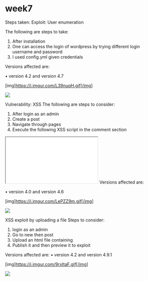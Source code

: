 # week7
Steps taken:
Exploit: User enumeration

The following are steps to take:
1.	After installation 
2.	One can access the login of wordpress by trying different login username and password 
3.	I used config.yml given credentials 

Versions affected are:

•	version 4.2 and version 4.7

[img]https://i.imgur.com/L39nuqH.gif[/img]

![](https://i.imgur.com/L39nuqH.gif[/img)



Vulnerability: XSS 
The following are steps to consider:
1.	After login as an admin
2.	Create a post 
3.	Navigate through pages
4.	Execute the following XSS script in the comment section
<IFRAME SRC=” javascript:alert(‘XSS’);”> </IFRAME>
Versions affected are:

•	version 4.0 and version 4.6


[img]https://i.imgur.com/LePZZ9m.gif[/img]

![](https://i.imgur.com/LePZZ9m.gif[/img)


XSS exploit by uploading a file
Steps to consider:
1.	login as an admin
2.	Go to new then post
3.	Upload an html file containing <SCRIPT>alert('XSS’) </SCRIPT>
4.	Publish it and then preview it to exploit

Versions affected are:
•	version 4.2 and version 4.9.1

[img]https://i.imgur.com/9rxItaF.gif[/img]

![](https://i.imgur.com/9rxItaF.gif[/img])
